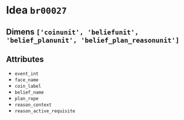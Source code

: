 # Idea `br00027`

## Dimens `['coinunit', 'beliefunit', 'belief_planunit', 'belief_plan_reasonunit']`

## Attributes
- `event_int`
- `face_name`
- `coin_label`
- `belief_name`
- `plan_rope`
- `reason_context`
- `reason_active_requisite`
